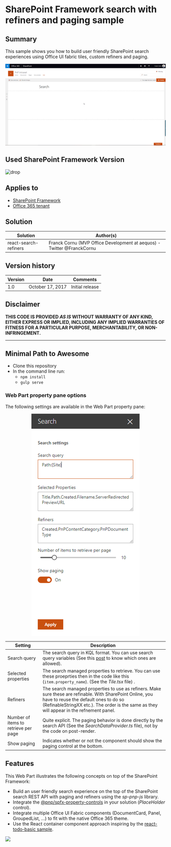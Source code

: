 # SharePoint Framework search with refiners and paging sample

## Summary
This sample shows you how to build user friendly SharePoint search experiences using Office UI fabric tiles, custom refiners and paging.

<p align="center">
  <img src="./images/react-search-refiners.gif"/>
</p>

## Used SharePoint Framework Version 
![drop](https://img.shields.io/badge/drop-1.3.0-green.svg)

## Applies to

* [SharePoint Framework](https:/dev.office.com/sharepoint)
* [Office 365 tenant](https://dev.office.com/sharepoint/docs/spfx/set-up-your-development-environment)

## Solution

Solution|Author(s)
--------|---------
react-search-refiners | Franck Cornu (MVP Office Development at aequos) - Twitter @FranckCornu

## Version history

Version|Date|Comments
-------|----|--------
1.0 | October 17, 2017 | Initial release

## Disclaimer
**THIS CODE IS PROVIDED *AS IS* WITHOUT WARRANTY OF ANY KIND, EITHER EXPRESS OR IMPLIED, INCLUDING ANY IMPLIED WARRANTIES OF FITNESS FOR A PARTICULAR PURPOSE, MERCHANTABILITY, OR NON-INFRINGEMENT.**

---

## Minimal Path to Awesome

- Clone this repository
- In the command line run:
  - `npm install`
  - `gulp serve`

### Web Part property pane options

The following settings are available in the Web Part property pane:

<p align="center">
  <img src="./images/property_pane.png"/>
</p>

Setting | Description 
-------|----
Search query | The search query in KQL format. You can use search query variables (See this [post](http://www.techmikael.com/2015/07/sharepoint-rest-do-support-query.html) to know which ones are allowed).
Selected properties | The search managed properties to retrieve. You can use these proeprties then in the code like this (`item.property_name`). (See the *Tile.tsx* file) .
Refiners | The search managed properties to use as refiners. Make sure these are refinable. With SharePoint Online, you have to reuse the default ones to do so (RefinableStringXX etc.). The order is the same as they will appear in the refnement panel.
Number of items to retrieve per page | Quite explicit. The paging behavior is done directly by the search API (See the *SearchDataProvider.ts* file), not by the code on post-render.
Show paging | Indicates whether or not the component should show the paging control at the bottom.

## Features
This Web Part illustrates the following concepts on top of the SharePoint Framework:

- Build an user friendly search experience on the top of the SharePoint search REST API with paging and refiners using the *sp-pnp-js* library.
- Integrate the [@pnp/spfx-property-controls](https://github.com/SharePoint/sp-dev-fx-property-controls) in your solution (*PlaceHolder* control).
- Integrate multiple Office UI Fabric components (DocumentCard, Panel, GroupedList, ...) to fit with the native Office 365 theme.
- Use the React container component approach inspiring by the [react-todo-basic sample](https://github.com/SharePoint/sp-dev-fx-webparts/tree/master/samples/react-todo-basic).

<img src="https://telemetry.sharepointpnp.com/sp-dev-fx-webparts/samples/react-search-refiners" />